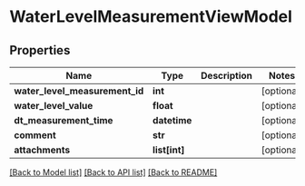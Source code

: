 # WaterLevelMeasurementViewModel

## Properties
Name | Type | Description | Notes
------------ | ------------- | ------------- | -------------
**water_level_measurement_id** | **int** |  | [optional] 
**water_level_value** | **float** |  | [optional] 
**dt_measurement_time** | **datetime** |  | [optional] 
**comment** | **str** |  | [optional] 
**attachments** | **list[int]** |  | [optional] 

[[Back to Model list]](../README.md#documentation-for-models) [[Back to API list]](../README.md#documentation-for-api-endpoints) [[Back to README]](../README.md)


